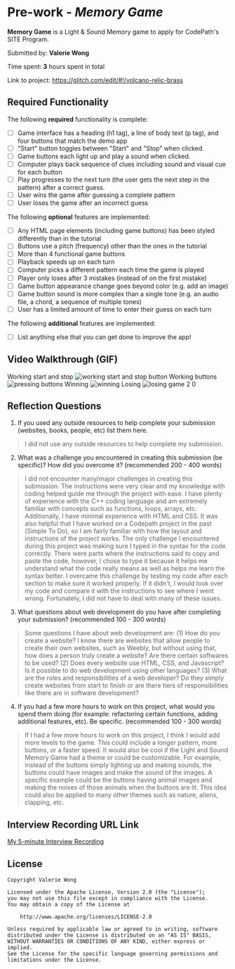 # Pre-work - *Memory Game*

**Memory Game** is a Light & Sound Memory game to apply for CodePath's SITE Program. 

Submitted by: **Valerie Wong**

Time spent: **3** hours spent in total

Link to project: https://glitch.com/edit/#!/volcano-relic-brass

## Required Functionality

The following **required** functionality is complete:

* [ ] Game interface has a heading (h1 tag), a line of body text (p tag), and four buttons that match the demo app
* [ ] "Start" button toggles between "Start" and "Stop" when clicked. 
* [ ] Game buttons each light up and play a sound when clicked. 
* [ ] Computer plays back sequence of clues including sound and visual cue for each button
* [ ] Play progresses to the next turn (the user gets the next step in the pattern) after a correct guess. 
* [ ] User wins the game after guessing a complete pattern
* [ ] User loses the game after an incorrect guess

The following **optional** features are implemented:

* [ ] Any HTML page elements (including game buttons) has been styled differently than in the tutorial
* [ ] Buttons use a pitch (frequency) other than the ones in the tutorial
* [ ] More than 4 functional game buttons
* [ ] Playback speeds up on each turn
* [ ] Computer picks a different pattern each time the game is played
* [ ] Player only loses after 3 mistakes (instead of on the first mistake)
* [ ] Game button appearance change goes beyond color (e.g. add an image)
* [ ] Game button sound is more complex than a single tone (e.g. an audio file, a chord, a sequence of multiple tones)
* [ ] User has a limited amount of time to enter their guess on each turn

The following **additional** features are implemented:

- [ ] List anything else that you can get done to improve the app!

## Video Walkthrough (GIF)

Working start and stop
![working start and stop button](https://user-images.githubusercontent.com/74090811/159840877-83fd5ea6-36a9-40a9-9b97-332700fdbfec.gif)
Working buttons
![pressing buttons](https://user-images.githubusercontent.com/74090811/159840902-1130a661-92d1-464d-b28a-7ebd0ca675ea.gif)
Winning
![winning](https://user-images.githubusercontent.com/74090811/159840844-9e01524e-9a2a-44e5-9898-7ce7db1322b2.gif)
Losing
![losing game 2 0](https://user-images.githubusercontent.com/74090811/159840818-901e582e-ff03-413b-9657-1f681068a2f8.gif)

## Reflection Questions
1. If you used any outside resources to help complete your submission (websites, books, people, etc) list them here. 
  > I did not use any outside resources to help complete my submission.

2. What was a challenge you encountered in creating this submission (be specific)? How did you overcome it? (recommended 200 - 400 words) 
  > I did not encounter many/major challenges in creating this submission. The instructions were very clear and my knowledge with coding helped guide me through the project with ease. I have plenty of experience with the C++ coding language and am extremely familiar with concepts such as functions, loops, arrays, etc. Additionally, I have minimal experience with HTML and CSS. It was also helpful that I have worked on a Codepath project in the past (Simple To Do), so I am fairly familiar with how the layout and instructions of the project works. The only challenge I encountered during this project was making sure I typed in the syntax for the code correctly. There were parts where the instructions said to copy and paste the code, however, I chose to type it because it helps me understand what the code really means as well as helps me learn the syntax better. I overcame this challenge by testing my code after each section to make sure it worked properly. If it didn't, I would look over my code and compare it with the instructions to see where I went wrong. Fortunately, I did not have to deal with many of these issues.
 
3. What questions about web development do you have after completing your submission? (recommended 100 - 300 words) 
  > Some questions I have about web development are: (1) How do you create a website? I know there are websites that allow people to create their own websites, such as Weebly, but without using that, how does a person truly create a website? Are there certain softwares to be used? (2) Does every website use HTML, CSS, and Javascript? Is it possible to do web development using other languages? (3) What are the roles and responsibilities of a web developer? Do they simply create websites from start to finish or are there tiers of responsibilities like there are in software development?

4. If you had a few more hours to work on this project, what would you spend them doing (for example: refactoring certain functions, adding additional features, etc). Be specific. (recommended 100 - 300 words) 
  > If I had a few more hours to work on this project, I think I would add more levels to the game. This could include a longer pattern, more buttons, or a faster speed. It would also be cool if the Light and Sound Memory Game had a theme or could be customizable. For example, instead of the buttons simply lighting up and making sounds, the buttons could have images and make the sound of the images. A specific example could be the buttons having animal images and making the noises of those animals when the buttons are lit. This idea could also be applied to many other themes such as nature, aliens, clapping, etc. 


## Interview Recording URL Link

[My 5-minute Interview Recording](https://drive.google.com/file/d/1CavY9R5Pp2GJlJy6aH4jOhuQXNG80P8a/view?usp=sharing)


## License

    Copyright Valerie Wong

    Licensed under the Apache License, Version 2.0 (the "License");
    you may not use this file except in compliance with the License.
    You may obtain a copy of the License at

        http://www.apache.org/licenses/LICENSE-2.0

    Unless required by applicable law or agreed to in writing, software
    distributed under the License is distributed on an "AS IS" BASIS,
    WITHOUT WARRANTIES OR CONDITIONS OF ANY KIND, either express or implied.
    See the License for the specific language governing permissions and
    limitations under the License.
